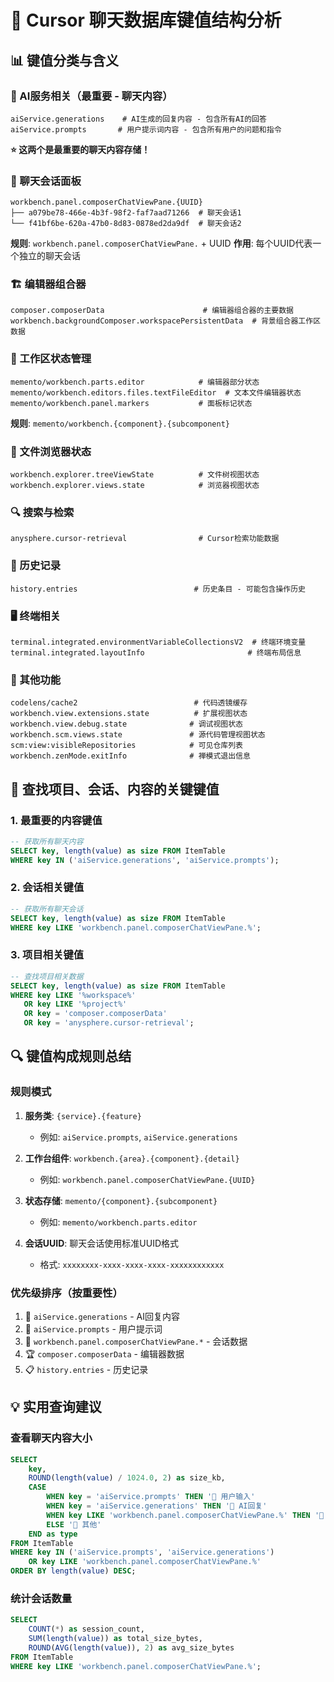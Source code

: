 # 🔑 Cursor 聊天数据库键值结构分析

## 📊 键值分类与含义

### 🤖 AI服务相关（最重要 - 聊天内容）
```
aiService.generations    # AI生成的回复内容 - 包含所有AI的回答
aiService.prompts       # 用户提示词内容 - 包含所有用户的问题和指令
```
**⭐ 这两个是最重要的聊天内容存储！**

### 💬 聊天会话面板
```
workbench.panel.composerChatViewPane.{UUID}
├── a079be78-466e-4b3f-98f2-faf7aad71266  # 聊天会话1
└── f41bf6be-620a-47b0-8d83-0878ed2da9df  # 聊天会话2
```
**规则**: `workbench.panel.composerChatViewPane.` + UUID
**作用**: 每个UUID代表一个独立的聊天会话

### 🏗️ 编辑器组合器
```
composer.composerData                      # 编辑器组合器的主要数据
workbench.backgroundComposer.workspacePersistentData  # 背景组合器工作区数据
```

### 📁 工作区状态管理
```
memento/workbench.parts.editor            # 编辑器部分状态
memento/workbench.editors.files.textFileEditor  # 文本文件编辑器状态  
memento/workbench.panel.markers           # 面板标记状态
```
**规则**: `memento/workbench.{component}.{subcomponent}`

### 📂 文件浏览器状态
```
workbench.explorer.treeViewState          # 文件树视图状态
workbench.explorer.views.state            # 浏览器视图状态
```

### 🔍 搜索与检索
```
anysphere.cursor-retrieval                # Cursor检索功能数据
```

### 📜 历史记录
```
history.entries                          # 历史条目 - 可能包含操作历史
```

### 🖥️ 终端相关
```
terminal.integrated.environmentVariableCollectionsV2  # 终端环境变量
terminal.integrated.layoutInfo                       # 终端布局信息
```

### 🎯 其他功能
```
codelens/cache2                          # 代码透镜缓存
workbench.view.extensions.state          # 扩展视图状态
workbench.view.debug.state              # 调试视图状态
workbench.scm.views.state               # 源代码管理视图状态
scm:view:visibleRepositories            # 可见仓库列表
workbench.zenMode.exitInfo              # 禅模式退出信息
```

## 🎯 查找项目、会话、内容的关键键值

### 1. 最重要的内容键值
```sql
-- 获取所有聊天内容
SELECT key, length(value) as size FROM ItemTable 
WHERE key IN ('aiService.generations', 'aiService.prompts');
```

### 2. 会话相关键值
```sql
-- 获取所有聊天会话
SELECT key, length(value) as size FROM ItemTable 
WHERE key LIKE 'workbench.panel.composerChatViewPane.%';
```

### 3. 项目相关键值
```sql
-- 查找项目相关数据
SELECT key, length(value) as size FROM ItemTable 
WHERE key LIKE '%workspace%' 
   OR key LIKE '%project%'
   OR key = 'composer.composerData'
   OR key = 'anysphere.cursor-retrieval';
```

## 🔍 键值构成规则总结

### 规则模式
1. **服务类**: `{service}.{feature}` 
   - 例如: `aiService.prompts`, `aiService.generations`

2. **工作台组件**: `workbench.{area}.{component}.{detail}`
   - 例如: `workbench.panel.composerChatViewPane.{UUID}`

3. **状态存储**: `memento/{component}.{subcomponent}`
   - 例如: `memento/workbench.parts.editor`

4. **会话UUID**: 聊天会话使用标准UUID格式
   - 格式: `xxxxxxxx-xxxx-xxxx-xxxx-xxxxxxxxxxxx`

### 优先级排序（按重要性）
1. 🥇 `aiService.generations` - AI回复内容
2. 🥈 `aiService.prompts` - 用户提示词
3. 🥉 `workbench.panel.composerChatViewPane.*` - 会话数据
4. 🏆 `composer.composerData` - 编辑器数据
5. 📋 `history.entries` - 历史记录

## 💡 实用查询建议

### 查看聊天内容大小
```sql
SELECT 
    key,
    ROUND(length(value) / 1024.0, 2) as size_kb,
    CASE 
        WHEN key = 'aiService.prompts' THEN '📝 用户输入'
        WHEN key = 'aiService.generations' THEN '🤖 AI回复'
        WHEN key LIKE 'workbench.panel.composerChatViewPane.%' THEN '💬 会话数据'
        ELSE '📄 其他'
    END as type
FROM ItemTable 
WHERE key IN ('aiService.prompts', 'aiService.generations')
    OR key LIKE 'workbench.panel.composerChatViewPane.%'
ORDER BY length(value) DESC;
```

### 统计会话数量
```sql
SELECT 
    COUNT(*) as session_count,
    SUM(length(value)) as total_size_bytes,
    ROUND(AVG(length(value)), 2) as avg_size_bytes
FROM ItemTable 
WHERE key LIKE 'workbench.panel.composerChatViewPane.%';
``` 
